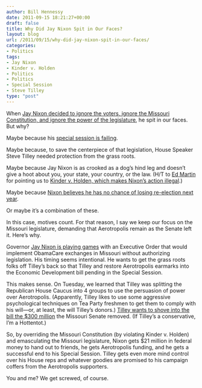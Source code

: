 ```yaml
---
author: Bill Hennessy
date: 2011-09-15 18:21:27+00:00
draft: false
title: Why Did Jay Nixon Spit in Our Faces?
layout: blog
url: /2011/09/15/why-did-jay-nixon-spit-in-our-faces/
categories:
- Politics
tags:
- Jay Nixon
- Kinder v. Holden
- Politics
- Politics
- Special Session
- Steve Tilley
type: "post"
---
```


When [Jay Nixon decided to ignore the voters, ignore the Missouri Constitution, and ignore the power of the legislature](https://rebootcongress.blogspot.com/2011/09/gov-jay-nixon-runs-on-obamacare-in-2012.html), he spit in our faces. But why?

Maybe because his [special session is failing](https://www.kansascity.com/2011/09/14/3143184/frustration-mounts-as-missouri.html). 

Maybe because, to save the centerpiece of that legislation, House Speaker Steve Tilley needed protection from the grass roots. 

Maybe because Jay Nixon is as crooked as a dog’s hind leg and doesn’t give a hoot about you, your state, your country, or the law. (H/T to [Ed Martin](https://edmartinforcongress.com/) for pointing us to [Kinder v. Holden, which makes Nixon’s action illegal](https://caselaw.findlaw.com/mo-court-of-appeals/1338439.html).)

Maybe because [Nixon believes he has no chance of losing re-election next year](https://www.publicpolicypolling.com/main/2011/09/nixon-up-big-on-kinder.html). 

Or maybe it’s a combination of these.

In this case, motives count. For that reason, I say we keep our focus on the Missouri legislature, demanding that Aerotropolis remain as the Senate left it. Here’s why. 

Governor [Jay Nixon is playing games](https://caselaw.findlaw.com/mo-court-of-appeals/1338439.html) with an Executive Order that would implement ObamaCare exchanges in Missouri without authorizing legislation. His timing seems intentional. He wants to get the grass roots folks off Tilley’s back so that Tilley and restore Aerotropolis earmarks into the Economic Development bill pending in the Special Session. 

This makes sense. On Tuesday, we learned that Tilley was splitting the Republican House Caucus into 4 groups to use the persuasion of power over Aerotropolis. (Apparently, Tilley likes to use some aggressive psychological techniques on Tea Party freshmen to get them to comply with his will—or, at least, the will Tilley’s donors.) [Tilley wants to shove into the bill the $300 million](https://www.showmedaily.org/2011/09/will-the-missouri-house-ram-300-million-of-aerotropolis-cash-back-into-the-bill.html) the Missouri Senate removed. (If Tilley’s a conservative, I’m a Hottentot.) 

So, by overriding the Missouri Constitution (by violating Kinder v. Holden) and emasculating the Missouri legislature, Nixon gets $21 million in federal money to hand out to friends, he gets Aerotropolis funding, and he gets a successful end to his Special Session. Tilley gets even more mind control over his House reps and whatever goodies are promised to his campaign coffers from the Aerotropolis supporters. 

You and me? We get screwed, of course.

